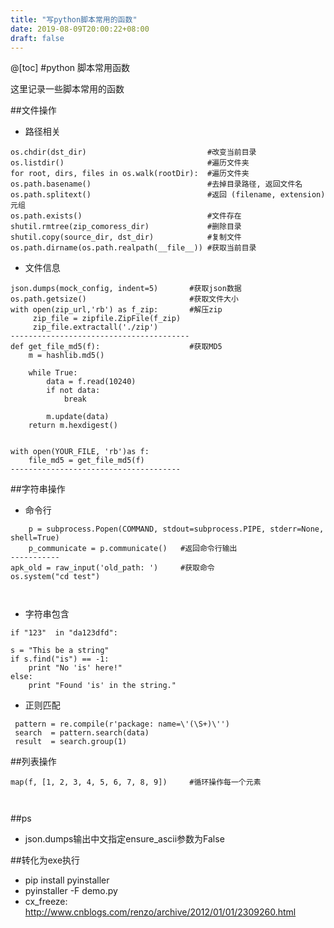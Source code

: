 ```yaml
---
title: "写python脚本常用的函数"
date: 2019-08-09T20:00:22+08:00
draft: false
---
```


@[toc]
#python 脚本常用函数

这里记录一些脚本常用的函数

##文件操作
- 路径相关
```
os.chdir(dst_dir)							#改变当前目录
os.listdir()								#遍历文件夹
for root, dirs, files in os.walk(rootDir):  #遍历文件夹
os.path.basename()  						#去掉目录路径, 返回文件名 
os.path.splitext()  						#返回 (filename, extension) 元组 
os.path.exists()							#文件存在	
shutil.rmtree(zip_comoress_dir) 			#删除目录
shutil.copy(source_dir, dst_dir)			#复制文件
os.path.dirname(os.path.realpath(__file__)) #获取当前目录
```

- 文件信息
```
json.dumps(mock_config, indent=5)	 	#获取json数据
os.path.getsize()  						#获取文件大小
with open(zip_url,'rb') as f_zip:  		#解压zip
     zip_file = zipfile.ZipFile(f_zip)
     zip_file.extractall('./zip')
----------------------------------------
def get_file_md5(f): 					#获取MD5
    m = hashlib.md5()

    while True:
        data = f.read(10240)
        if not data:
            break

        m.update(data)
    return m.hexdigest()


with open(YOUR_FILE, 'rb')as f:
    file_md5 = get_file_md5(f)
--------------------------------------

```
##字符串操作
- 命令行
```
    p = subprocess.Popen(COMMAND, stdout=subprocess.PIPE, stderr=None, shell=True)
    p_communicate = p.communicate()   #返回命令行输出
-----------
apk_old = raw_input('old_path: ') 	  #获取命令
os.system("cd test")

    
```
- 字符串包含
```
if "123"  in "da123dfd":

s = "This be a string"
if s.find("is") == -1:
    print "No 'is' here!"
else:
    print "Found 'is' in the string."
```
- 正则匹配
```
 pattern = re.compile(r'package: name=\'(\S+)\'')
 search  = pattern.search(data)
 result  = search.group(1)  
```


##列表操作
```
map(f, [1, 2, 3, 4, 5, 6, 7, 8, 9])		#循环操作每一个元素



```  

##ps
- json.dumps输出中文指定ensure_ascii参数为False

##转化为exe执行
- pip install pyinstaller
- pyinstaller -F demo.py
- cx_freeze: http://www.cnblogs.com/renzo/archive/2012/01/01/2309260.html
